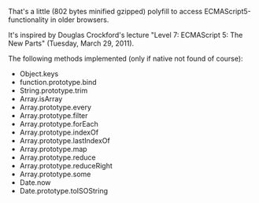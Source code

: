 That's a little (802 bytes minified gzipped) polyfill to access ECMAScript5-functionality in older browsers.

It's inspired by Douglas Crockford's lecture "Level 7: ECMAScript 5: The New Parts" (Tuesday, March 29, 2011).

The following methods implemented (only if native not found of course):

* Object.keys
* function.prototype.bind
* String.prototype.trim
* Array.isArray
* Array.prototype.every
* Array.prototype.filter
* Array.prototype.forEach
* Array.prototype.indexOf
* Array.prototype.lastIndexOf
* Array.prototype.map
* Array.prototype.reduce
* Array.prototype.reduceRight
* Array.prototype.some
* Date.now
* Date.prototype.toISOString
